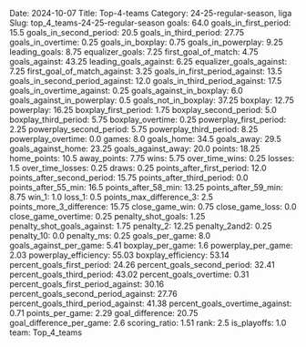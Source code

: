Date: 2024-10-07
Title: Top-4-teams
Category: 24-25-regular-season, liga
Slug: top_4_teams-24-25-regular-season
goals: 64.0
goals_in_first_period: 15.5
goals_in_second_period: 20.5
goals_in_third_period: 27.75
goals_in_overtime: 0.25
goals_in_boxplay: 0.75
goals_in_powerplay: 9.25
leading_goals: 8.75
equalizer_goals: 7.25
first_goal_of_match: 4.75
goals_against: 43.25
leading_goals_against: 6.25
equalizer_goals_against: 7.25
first_goal_of_match_against: 3.25
goals_in_first_period_against: 13.5
goals_in_second_period_against: 12.0
goals_in_third_period_against: 17.5
goals_in_overtime_against: 0.25
goals_against_in_boxplay: 6.0
goals_against_in_powerplay: 0.5
goals_not_in_boxplay: 37.25
boxplay: 12.75
powerplay: 16.25
boxplay_first_period: 1.75
boxplay_second_period: 5.0
boxplay_third_period: 5.75
boxplay_overtime: 0.25
powerplay_first_period: 2.25
powerplay_second_period: 5.75
powerplay_third_period: 8.25
powerplay_overtime: 0.0
games: 8.0
goals_home: 34.5
goals_away: 29.5
goals_against_home: 23.25
goals_against_away: 20.0
points: 18.25
home_points: 10.5
away_points: 7.75
wins: 5.75
over_time_wins: 0.25
losses: 1.5
over_time_losses: 0.25
draws: 0.25
points_after_first_period: 12.0
points_after_second_period: 15.75
points_after_third_period: 0.0
points_after_55_min: 16.5
points_after_58_min: 13.25
points_after_59_min: 8.75
win_1: 1.0
loss_1: 0.5
points_max_difference_3: 2.5
points_more_3_difference: 15.75
close_game_win: 0.75
close_game_loss: 0.0
close_game_overtime: 0.25
penalty_shot_goals: 1.25
penalty_shot_goals_against: 1.75
penalty_2: 12.25
penalty_2and2: 0.25
penalty_10: 0.0
penalty_ms: 0.25
goals_per_game: 8.0
goals_against_per_game: 5.41
boxplay_per_game: 1.6
powerplay_per_game: 2.03
powerplay_efficiency: 55.03
boxplay_efficiency: 53.14
percent_goals_first_period: 24.26
percent_goals_second_period: 32.41
percent_goals_third_period: 43.02
percent_goals_overtime: 0.31
percent_goals_first_period_against: 30.16
percent_goals_second_period_against: 27.76
percent_goals_third_period_against: 41.38
percent_goals_overtime_against: 0.71
points_per_game: 2.29
goal_difference: 20.75
goal_difference_per_game: 2.6
scoring_ratio: 1.51
rank: 2.5
is_playoffs: 1.0
team: Top_4_teams
